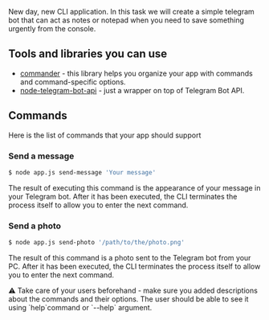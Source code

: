 New day, new CLI application. In this task we will create a simple telegram bot that can act as
notes or notepad when you need to save something urgently from the console.

## Tools and libraries you can use

-   [commander](https://www.npmjs.com/package/commander) - this library helps you organize your app
    with commands and command-specific options.
-   [node-telegram-bot-api](https://www.npmjs.com/package/node-telegram-bot-api) - just a wrapper on
    top of Telegram Bot API.

## Commands

Here is the list of commands that your app should support

### Send a message

```bash
$ node app.js send-message 'Your message'
```

The result of executing this command is the appearance of your message in your Telegram bot. After
it has been executed, the CLI terminates the process itself to allow you to enter the next command.

### Send a photo

```bash
$ node app.js send-photo '/path/to/the/photo.png'
```

The result of this command is a photo sent to the Telegram bot from your PC. After it has been
executed, the CLI terminates the process itself to allow you to enter the next command.

<aside>
⚠️ Take care of your users beforehand - make sure you added descriptions about the commands and their options. The user should be able to see it using `help`command or `--help` argument.

</aside>
